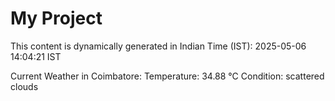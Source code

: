 # My Project

This content is dynamically generated in Indian Time (IST): 2025-05-06 14:04:21 IST


Current Weather in Coimbatore:
Temperature: 34.88 °C
Condition: scattered clouds
